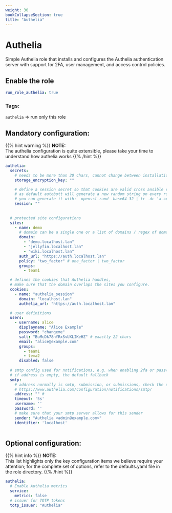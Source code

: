 ```yaml
---
weight: 30
bookCollapseSection: true
title: "Authelia"
---
```


# Authelia

Simple Authelia role that installs and configures the Authelia authentication server with 
support for 2FA, user management, and access control policies.

## Enable the role
``` yaml
run_role_authelia: true
```

### Tags:

`authelia` => run only this role

## Mandatory configuration: 

{{% hint warning %}}
**NOTE:**  
The authelia configuration is quite extensible, please take your time to understand how authelia works
{{% /hint %}}

```yaml
authelia:  
  secrets:
    # needs to be more than 20 chars, cannot change between installations
    storage_encryption_key: ""

    # define a session secret so that cookies are valid cross ansible runs-
    # as default autobott will generate a new random string on every run, invalidating any active session
    # you can generate it with:  openssl rand -base64 32 | tr -dc 'a-zA-Z0-9' | head -c 75
    session: ""
    
    
  # protected site configurations
  sites:
    - name: demo
      # domain can be a single one or a list of domains / regex of domains, e.g. *.my-domain.com
      domain: 
        - "demo.localhost.lan"
        - "jellyfin.localhost.lan"
        - "wiki.localhost.lan"
      auth_url: "https://auth.localhost.lan"
      policy: "two_factor" # one_factor | two_factor
      groups:
        - team1

  # defines the cookies that Authelia handles,
  # make sure that the domain overlaps the sites you configure.
  cookies:
    - name: "authelia_session"
      domain: "localhost.lan"
      authelia_url: "https://auth.localhost.lan"        

  # user definitions
  users:
    - username: alice
      displayname: "Alice Example"
      password: "changeme"
      salt: "BuMcDk78nYRxSvUXLIKeHZ" # exactly 22 chars
      email: "alice@example.com"
      groups:
        - team1
        - tema2
      disabled: false
      
  # smtp config used for notifications, e.g. when enabling 2fa or password reset
  # if address is empty, the default fallback
  smtp:
    # address normally is smtp, submission, or submissions, check the dock for details
    # https://www.authelia.com/configuration/notifications/smtp/
    address: "" #
    timeout: '5s'
    username: ''
    password: ''
    # make sure that your smtp server allows for this sender
    sender: "Authelia <admin@example.com>"
    identifier: 'localhost'



```
## Optional configuration:

{{% hint info %}}
**NOTE:**  
This list highlights only the key configuration items we believe require your attention;
for the complete set of options, refer to the defaults.yaml file in the role directory.
{{% /hint %}}

```yaml
authelia:
  # Enable Authelia metrics
  service:
    metrics: false
  # issuer for TOTP tokens
  totp_issuer: "Authelia"

```
